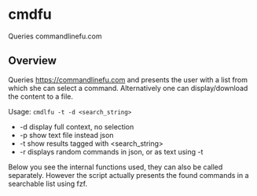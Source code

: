 # cmdfu

Queries commandlinefu.com

## Overview

Queries https://commandlinefu.com and presents the user with a list from which she can select a command. Alternatively one can display/download the content to a file.

Usage: `cmdlfu -t -d <search_string>`

* -d display full context, no selection
* -p show text file instead json
* -t show results tagged with <search_string>
* -r displays random commands in json, or as text using -t

Below you see the internal functions used, they can also be called separately. However the script actually presents the found commands in a searchable list using fzf.



